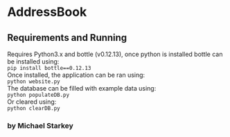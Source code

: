 # AddressBook

## Requirements and Running
Requires Python3.x and bottle (v0.12.13), once python is installed bottle can be installed using:  
`pip install bottle==0.12.13`  
Once installed, the application can be ran using:  
`python website.py`  
The database can be filled with example data using:  
`python populateDB.py`  
Or cleared using:  
`python clearDB.py`

### by Michael Starkey
